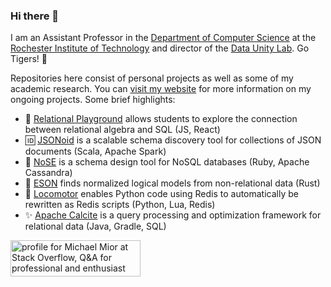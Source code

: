 ### Hi there 👋

I am an Assistant Professor in the [Department of Computer Science](https://cs.rit.edu/) at the [Rochester Institute of Technology](https://rit.edu/) and director of the [Data Unity Lab](https://cs.rit.edu/~dataunitylab). Go Tigers! :tiger:

Repositories here consist of personal projects as well as some of my academic research.
You can [visit my website](https://michael.mior.ca/projects/) for more information on my ongoing projects.
Some brief highlights:

* :symbols: [Relational Playground](https://github.com/dataunitylab/relational-playground) allows students to explore the connection between relational algebra and SQL (JS, React)
* :id: [JSONoid](https://github.com/dataunitylab/jsonoid-discovery) is a scalable schema discovery tool for collections of JSON documents (Scala, Apache Spark)
* :nose: [NoSE](https://github.com/michaelmior/nose) is a schema design tool for NoSQL databases (Ruby, Apache Cassandra)
* :triangular_ruler: [ESON](https://github.com/michaelmior/eson) finds normalized logical models from non-relational data (Rust)
* :bullettrain_front: [Locomotor](https://github.com/michaelmior/locomotor) enables Python code using Redis to automatically be rewritten as Redis scripts (Python, Lua, Redis)
* :sparkles: [Apache Calcite](https://github.com/apache/calcite) is a query processing and optimization framework for relational data (Java, Gradle, SQL)

<a href="https://stackoverflow.com/users/123695/michael-mior"><img src="https://stackoverflow.com/users/flair/123695.png" width="208" height="58" alt="profile for Michael Mior at Stack Overflow, Q&amp;A for professional and enthusiast programmers" title="profile for Michael Mior at Stack Overflow, Q&amp;A for professional and enthusiast programmers"></a>
